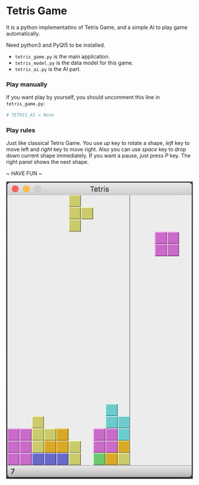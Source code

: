 # Tetris Game

It is a python implementatino of Tetris Game, and a simple AI to play game automatically.

Need python3 and PyQt5 to be installed.

* `tetris_game.py` is the main application.
* `tetris_model.py` is the data model for this game.
* `tetris_ai.py` is the AI part.

### Play manually

If you want play by yourself, you should uncomment this line in `tetris_game.py`:

```python
# TETRIS_AI = None
```

### Play rules

Just like classical Tetris Game. You use *up* key to rotate a shape, *left* key to move left and *right* key to move right. Also you can use *space* key to drop down current shape immediately. If you want a pause, just press *P* key. The right panel shows the next shape.

~ HAVE FUN ~

![Screenshot](doc/pics/screenshot_01.png)